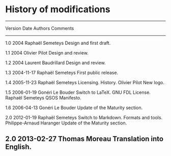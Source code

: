 # History of modifications

--------------------------------------------------------------------------------------
 Version   Date       Authors                  Comments
--------- ----------  --------------------     ---------------------------------------
  1.0      2004       Raphaël Semeteys         Design and first draft.

  1.1      2004       Olivier Pilot            Design and review.

  1.2      2004       Laurent Baudrillard      Design and review.

  1.3      2004-11-17 Raphaël Semeteys         First public release.

  1.4      2005-11-23 Raphaël Semeteys         Licensing. History.
                      Olivier Pilot            New logo.

  1.5      2006-01-19 Gonéri Le Bouder         Switch to LaTeX. GNU FDL License.
                      Raphaël Semeteys         QSOS Manifesto.

  1.6      2006-04-13 Gonéri Le Bouder         Update of the Maturity section.

  2.0      2012-01-19 Raphaël Semeteys         Switch to Markdown. Formats and tools.
                      Philippe-Arnaud Haranger Update of the Maturity section.

  2.0      2013-02-27 Thomas Moreau            Translation into English.
--------------------------------------------------------------------------------------

